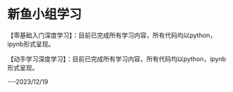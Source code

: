 # 新鱼小组学习
【零基础入门深度学习】：目前已完成所有学习内容，所有代码均以python，ipynb形式呈现。

【动手学习深度学习】：目前已完成所有学习内容，所有代码均以python，ipynb形式呈现。

---2023/12/19
